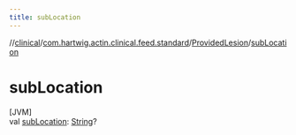 ```yaml
---
title: subLocation
---
```

//[clinical](../../../index.html)/[com.hartwig.actin.clinical.feed.standard](../index.html)/[ProvidedLesion](index.html)/[subLocation](sub-location.html)



# subLocation



[JVM]\
val [subLocation](sub-location.html): [String](https://kotlinlang.org/api/latest/jvm/stdlib/kotlin/-string/index.html)?





